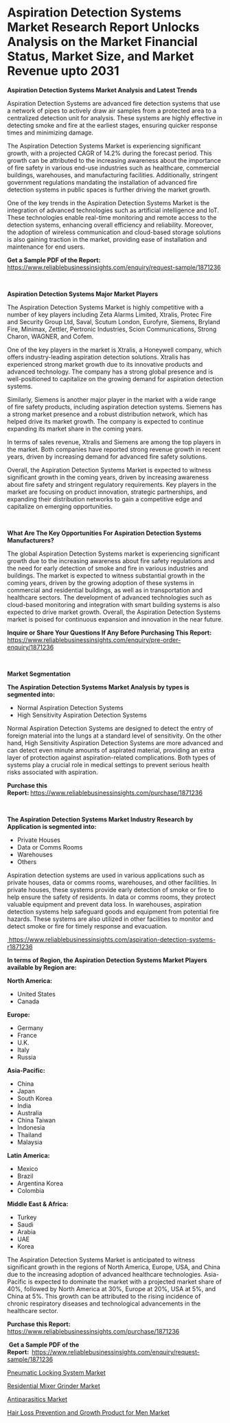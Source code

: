 <p><h1>Aspiration Detection Systems Market Research Report Unlocks Analysis on the Market Financial Status, Market Size, and Market Revenue upto 2031</h1></p><p><strong>Aspiration Detection Systems Market Analysis and Latest Trends</strong></p>
<p><p>Aspiration Detection Systems are advanced fire detection systems that use a network of pipes to actively draw air samples from a protected area to a centralized detection unit for analysis. These systems are highly effective in detecting smoke and fire at the earliest stages, ensuring quicker response times and minimizing damage.</p><p>The Aspiration Detection Systems Market is experiencing significant growth, with a projected CAGR of 14.2% during the forecast period. This growth can be attributed to the increasing awareness about the importance of fire safety in various end-use industries such as healthcare, commercial buildings, warehouses, and manufacturing facilities. Additionally, stringent government regulations mandating the installation of advanced fire detection systems in public spaces is further driving the market growth.</p><p>One of the key trends in the Aspiration Detection Systems Market is the integration of advanced technologies such as artificial intelligence and IoT. These technologies enable real-time monitoring and remote access to the detection systems, enhancing overall efficiency and reliability. Moreover, the adoption of wireless communication and cloud-based storage solutions is also gaining traction in the market, providing ease of installation and maintenance for end users.</p></p>
<p><strong>Get a Sample PDF of the Report:&nbsp;</strong> <a href="https://www.reliablebusinessinsights.com/enquiry/request-sample/1871236">https://www.reliablebusinessinsights.com/enquiry/request-sample/1871236</a></p>
<p>&nbsp;</p>
<p><strong>Aspiration Detection Systems Major Market Players</strong></p>
<p><p>The Aspiration Detection Systems Market is highly competitive with a number of key players including Zeta Alarms Limited, Xtralis, Protec Fire and Security Group Ltd, Saval, Scutum London, Eurofyre, Siemens, Bryland Fire, Minimax, Zettler, Pertronic Industries, Scion Communications, Strong Charon, WAGNER, and Cofem. </p><p>One of the key players in the market is Xtralis, a Honeywell company, which offers industry-leading aspiration detection solutions. Xtralis has experienced strong market growth due to its innovative products and advanced technology. The company has a strong global presence and is well-positioned to capitalize on the growing demand for aspiration detection systems.</p><p>Similarly, Siemens is another major player in the market with a wide range of fire safety products, including aspiration detection systems. Siemens has a strong market presence and a robust distribution network, which has helped drive its market growth. The company is expected to continue expanding its market share in the coming years.</p><p>In terms of sales revenue, Xtralis and Siemens are among the top players in the market. Both companies have reported strong revenue growth in recent years, driven by increasing demand for advanced fire safety solutions.</p><p>Overall, the Aspiration Detection Systems Market is expected to witness significant growth in the coming years, driven by increasing awareness about fire safety and stringent regulatory requirements. Key players in the market are focusing on product innovation, strategic partnerships, and expanding their distribution networks to gain a competitive edge and capitalize on emerging opportunities.</p></p>
<p>&nbsp;</p>
<p><strong>What Are The Key Opportunities For Aspiration Detection Systems Manufacturers?</strong></p>
<p><p>The global Aspiration Detection Systems market is experiencing significant growth due to the increasing awareness about fire safety regulations and the need for early detection of smoke and fire in various industries and buildings. The market is expected to witness substantial growth in the coming years, driven by the growing adoption of these systems in commercial and residential buildings, as well as in transportation and healthcare sectors. The development of advanced technologies such as cloud-based monitoring and integration with smart building systems is also expected to drive market growth. Overall, the Aspiration Detection Systems market is poised for continuous expansion and innovation in the near future.</p></p>
<p><strong>Inquire or Share Your Questions If Any Before Purchasing This Report:</strong> <a href="https://www.reliablebusinessinsights.com/enquiry/pre-order-enquiry/1871236">https://www.reliablebusinessinsights.com/enquiry/pre-order-enquiry/1871236</a></p>
<p>&nbsp;</p>
<p><strong>Market Segmentation</strong></p>
<p><strong>The Aspiration Detection Systems Market Analysis by types is segmented into:</strong></p>
<p><ul><li>Normal Aspiration Detection Systems</li><li>High Sensitivity Aspiration Detection Systems</li></ul></p>
<p><p>Normal Aspiration Detection Systems are designed to detect the entry of foreign material into the lungs at a standard level of sensitivity. On the other hand, High Sensitivity Aspiration Detection Systems are more advanced and can detect even minute amounts of aspirated material, providing an extra layer of protection against aspiration-related complications. Both types of systems play a crucial role in medical settings to prevent serious health risks associated with aspiration.</p></p>
<p><strong>Purchase this Report:&nbsp;</strong><a href="https://www.reliablebusinessinsights.com/purchase/1871236">https://www.reliablebusinessinsights.com/purchase/1871236</a></p>
<p>&nbsp;</p>
<p><strong>The Aspiration Detection Systems Market Industry Research by Application is segmented into:</strong></p>
<p><ul><li>Private Houses</li><li>Data or Comms Rooms</li><li>Warehouses</li><li>Others</li></ul></p>
<p><p>Aspiration detection systems are used in various applications such as private houses, data or comms rooms, warehouses, and other facilities. In private houses, these systems provide early detection of smoke or fire to help ensure the safety of residents. In data or comms rooms, they protect valuable equipment and prevent data loss. In warehouses, aspiration detection systems help safeguard goods and equipment from potential fire hazards. These systems are also utilized in other facilities to monitor and detect smoke or fire for timely response and evacuation.</p></p>
<p><a href="https://www.reliablebusinessinsights.com/aspiration-detection-systems-r1871236">&nbsp;https://www.reliablebusinessinsights.com/aspiration-detection-systems-r1871236</a></p>
<p><strong>In terms of Region, the Aspiration Detection Systems Market Players available by Region are:</strong></p>
<p>
    <p> <strong> North America: </strong>
        <ul>
            <li>United States</li>
            <li>Canada</li>
        </ul>
        </p> 
    <p> <strong> Europe: </strong>
        <ul>
            <li>Germany</li>
            <li>France</li>
            <li>U.K.</li>
            <li>Italy</li>
            <li>Russia</li>
        </ul>
        </p> 
    <p> <strong> Asia-Pacific: </strong>
        <ul>
            <li>China</li>
            <li>Japan</li>
            <li>South Korea</li>
            <li>India</li>
            <li>Australia</li>
            <li>China Taiwan</li>
            <li>Indonesia</li>
            <li>Thailand</li>
            <li>Malaysia</li>
        </ul>
        </p> 
    <p> <strong> Latin America: </strong>
        <ul>
            <li>Mexico</li>
            <li>Brazil</li>
            <li>Argentina Korea</li>
            <li>Colombia</li>
        </ul>
        </p> 
    <p> <strong> Middle East & Africa: </strong>
        <ul>
            <li>Turkey</li>
            <li>Saudi</li>
            <li>Arabia</li>
            <li>UAE</li>
            <li>Korea</li>
        </ul>
    </p>
    </p>
<p><p>The Aspiration Detection Systems Market is anticipated to witness significant growth in the regions of North America, Europe, USA, and China due to the increasing adoption of advanced healthcare technologies. Asia-Pacific is expected to dominate the market with a projected market share of 40%, followed by North America at 30%, Europe at 20%, USA at 5%, and China at 5%. This growth can be attributed to the rising incidence of chronic respiratory diseases and technological advancements in the healthcare sector.</p></p>
<p><strong>Purchase this Report: </strong><a href="https://www.reliablebusinessinsights.com/purchase/1871236">https://www.reliablebusinessinsights.com/purchase/1871236</a></p>
<p>&nbsp;<strong>Get a Sample PDF of the Report:&nbsp;&nbsp;</strong><a href="https://www.reliablebusinessinsights.com/enquiry/request-sample/1871236">https://www.reliablebusinessinsights.com/enquiry/request-sample/1871236</a></p>
<p><strong></strong></p>
<p><p><a href="https://www.linkedin.com/pulse/global-pneumatic-locking-system-market-size-share-analysis-oxrwc">Pneumatic Locking System Market</a></p><p><a href="https://github.com/sowravmitra0/Market-Research-Report-List-1/blob/main/residential-mixer-grinder-market.md">Residential Mixer Grinder Market</a></p><p><a href="https://www.linkedin.com/pulse/antiparasitics-market-share-analysis-growth-trends-forecasts-hvync">Antiparasitics Market</a></p><p><a href="https://github.com/kaiserrayhan25/Market-Research-Report-List-1/blob/main/hair-loss-prevention-and-growth-product-for-men-market.md">Hair Loss Prevention and Growth Product for Men Market</a></p></p>